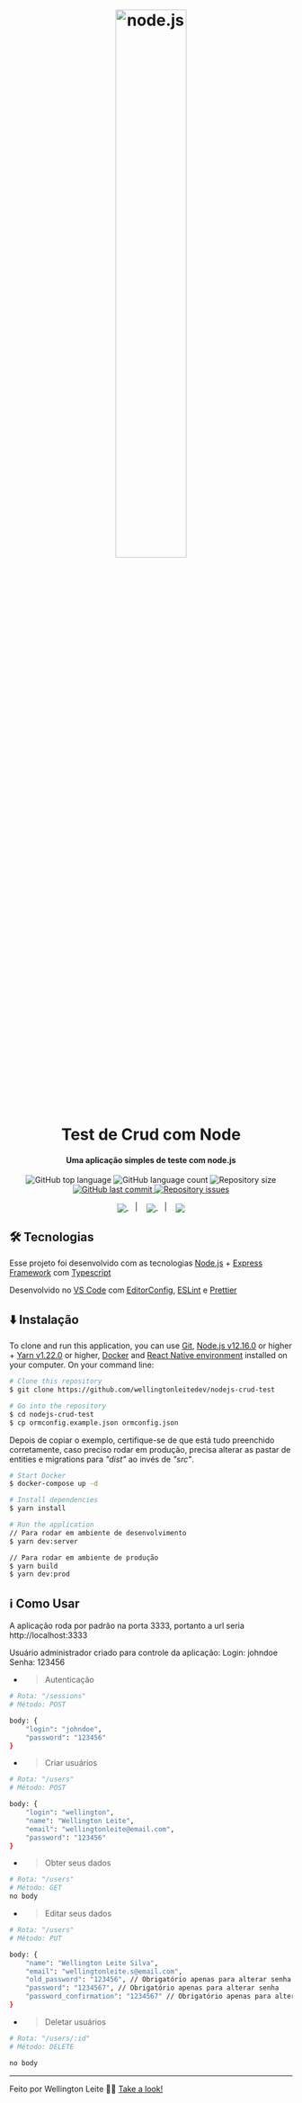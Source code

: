 <h1 align="center">
    <img width="50%" alt="node.js" src="https://nodejs.org/static/images/logos/nodejs-new-pantone-black.svg" />
    <br><br>
    Test de Crud com Node
</h1>

<h4 align="center">
  Uma aplicação simples de teste com node.js
</h4>
<p align="center">
  <img alt="GitHub top language" src="https://img.shields.io/github/languages/top/wellingtonleitedev/nodejs-crud-test.svg">

  <img alt="GitHub language count" src="https://img.shields.io/github/languages/count/wellingtonleitedev/nodejs-crud-test.svg">

  <img alt="Repository size" src="https://img.shields.io/github/repo-size/wellingtonleitedev/nodejs-crud-test.svg">
  <a href="https://github.com/wellingtonleitedev/gobarber/commits/master">
    <img alt="GitHub last commit" src="https://img.shields.io/github/last-commit/wellingtonleitedev/nodejs-crud-test.svg">
  </a>

  <a href="https://github.com/wellingtonleitedev/gobarber/issues">
    <img alt="Repository issues" src="https://img.shields.io/github/issues/wellingtonleitedev/nodejs-crud-test.svg">
  </a>
</p>

<p align="center">
  <a href="#rocket-tecnologias">
    <img align="center" src="https://img.shields.io/badge/Tecnologias-a5a5a5"/>
  </a>&nbsp;&nbsp;&nbsp;|&nbsp;&nbsp;&nbsp;
  <a href="#arrow-down-instalacao">
    <img align="center" src="https://img.shields.io/badge/Instalação-a5a5a5"/>
  </a>&nbsp;&nbsp;&nbsp;|&nbsp;&nbsp;&nbsp;
  <a href="#information_source-como-usar">
    <img align="center" src="https://img.shields.io/badge/Como_Usar-a5a5a5"/>
  </a>
</p>

## :hammer_and_wrench: Tecnologias

Esse projeto foi desenvolvido com as tecnologias [Node.js][nodejs] + [Express Framework][express] com [Typescript][ts]

Desenvolvido no [VS Code][vc] com [EditorConfig][vceditconfig], [ESLint][vceslint] e [Prettier][vcprettier]

## :arrow_down: Instalação 

To clone and run this application, you can use [Git](https://git-scm.com), [Node.js v12.16.0][nodejs] or higher + [Yarn v1.22.0][yarn] or higher, [Docker](https://www.docker.com/) and [React Native environment](https://react-native.rocketseat.dev/) installed on your computer. On your command line:

```bash
# Clone this repository
$ git clone https://github.com/wellingtonleitedev/nodejs-crud-test

# Go into the repository
$ cd nodejs-crud-test
$ cp ormconfig.example.json ormconfig.json
```

Depois de copiar o exemplo, certifique-se de que está tudo preenchido corretamente, caso preciso rodar em produção, precisa alterar as pastar de entities e migrations para *"dist"* ao invés de *"src"*.

```bash
# Start Docker
$ docker-compose up -d

# Install dependencies
$ yarn install

# Run the application
// Para rodar em ambiente de desenvolvimento
$ yarn dev:server

// Para rodar em ambiente de produção
$ yarn build
$ yarn dev:prod
```

## :information_source: Como Usar

A aplicação roda por padrão na porta 3333, portanto a url seria http://localhost:3333

Usuário administrador criado para controle da aplicação: 
Login: johndoe
Senha: 123456

- > Autenticação
```bash
# Rota: "/sessions"
# Método: POST 

body: {
	"login": "johndoe",
	"password": "123456"
}
```

- > Criar usuários
```bash
# Rota: "/users"
# Método: POST

body: {
	"login": "wellington",
	"name": "Wellington Leite",
	"email": "wellingtonleite@email.com",
	"password": "123456"
}
```

- > Obter seus dados
```bash
# Rota: "/users"
# Método: GET 
no body
```
- > Editar seus dados
```bash
# Rota: "/users"
# Método: PUT

body: {
	"name": "Wellington Leite Silva",
	"email": "wellingtonleite.s@email.com",
	"old_password": "123456", // Obrigatório apenas para alterar senha
	"password": "1234567", // Obrigatório apenas para alterar senha
	"password_confirmation": "1234567" // Obrigatório apenas para alterar senha
}
```

- > Deletar usuários
```bash
# Rota: "/users/:id"
# Método: DELETE

no body
```

---

Feito por Wellington Leite 👨‍💻 [Take a look!](https://www.linkedin.com/in/wellington-leite/)

[nodejs]: https://nodejs.org/
[express]: https://expressjs.com/
[ts]: https://www.typescriptlang.org/
[yarn]: https://yarnpkg.com/
[vc]: https://code.visualstudio.com/
[vceditconfig]: https://marketplace.visualstudio.com/items?itemName=EditorConfig.EditorConfig
[vceslint]: https://marketplace.visualstudio.com/items?itemName=dbaeumer.vscode-eslint
[vcprettier]: https://marketplace.visualstudio.com/items?itemName=esbenp.prettier-vscode
